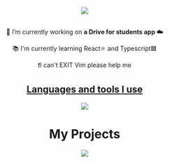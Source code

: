 <div align = "center">
    
</div>
<div align = "center">
    <img align = "center" src = "https://i.pinimg.com/originals/d0/00/b3/d000b3641dcec6b05f48f3c6b76ff6ad.gif" width = "max" height = "auto">
</div>
<div align="center">
 <br>

 🔭 I’m currently working on **a Drive for students app ☁️**

 📚 I'm currently learning React⚛️ and Typescript🟦

 ❗I can't EXIT Vim please help me

</div>
<p align="center">
  <a href="https://skillicons.dev">
      <h2 align = "center">Languages and tools I use</h2>
      <div align = "center">
        <img src="https://skillicons.dev/icons?i=git,c,vscode,linux,idea,maven,java,python,firebase,js,html,css,discord,mysql" />
      </div>
  </a>
</p>
<div align = "center">
<h1>My Projects</h1>
    <img align = "center" src = "https://miro.medium.com/max/552/1*vJjJ3Mdok6Rvxx85IIRqBQ.gif" width = "max" height = "auto">
</div>
